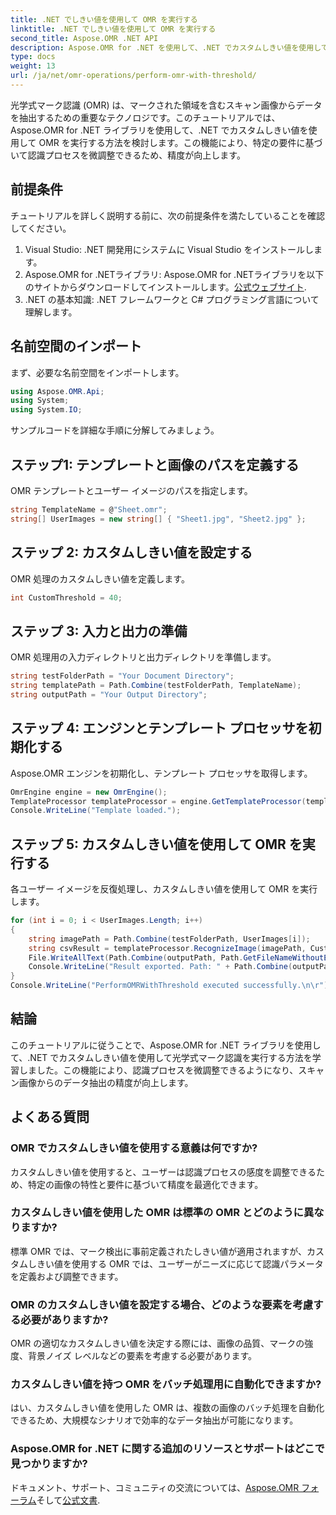 ```yaml
---
title: .NET でしきい値を使用して OMR を実行する
linktitle: .NET でしきい値を使用して OMR を実行する
second_title: Aspose.OMR .NET API
description: Aspose.OMR for .NET を使用して、.NET でカスタムしきい値を使用して光学式マーク認識を実行する方法を学びます。スキャン画像のデータ精度を向上！
type: docs
weight: 13
url: /ja/net/omr-operations/perform-omr-with-threshold/
---
```

光学式マーク認識 (OMR) は、マークされた領域を含むスキャン画像からデータを抽出するための重要なテクノロジです。このチュートリアルでは、Aspose.OMR for .NET ライブラリを使用して、.NET でカスタムしきい値を使用して OMR を実行する方法を検討します。この機能により、特定の要件に基づいて認識プロセスを微調整できるため、精度が向上します。
## 前提条件
チュートリアルを詳しく説明する前に、次の前提条件を満たしていることを確認してください。
1. Visual Studio: .NET 開発用にシステムに Visual Studio をインストールします。
2.  Aspose.OMR for .NETライブラリ: Aspose.OMR for .NETライブラリを以下のサイトからダウンロードしてインストールします。[公式ウェブサイト](https://releases.aspose.com/omr/net/).
3. .NET の基本知識: .NET フレームワークと C# プログラミング言語について理解します。
## 名前空間のインポート
まず、必要な名前空間をインポートします。
```csharp
using Aspose.OMR.Api;
using System;
using System.IO;
```
サンプルコードを詳細な手順に分解してみましょう。
## ステップ1: テンプレートと画像のパスを定義する
OMR テンプレートとユーザー イメージのパスを指定します。
```csharp
string TemplateName = @"Sheet.omr";
string[] UserImages = new string[] { "Sheet1.jpg", "Sheet2.jpg" };
```
## ステップ 2: カスタムしきい値を設定する
OMR 処理のカスタムしきい値を定義します。
```csharp
int CustomThreshold = 40;
```
## ステップ 3: 入力と出力の準備
OMR 処理用の入力ディレクトリと出力ディレクトリを準備します。
```csharp
string testFolderPath = "Your Document Directory";
string templatePath = Path.Combine(testFolderPath, TemplateName);
string outputPath = "Your Output Directory";
```
## ステップ 4: エンジンとテンプレート プロセッサを初期化する
Aspose.OMR エンジンを初期化し、テンプレート プロセッサを取得します。
```csharp
OmrEngine engine = new OmrEngine();
TemplateProcessor templateProcessor = engine.GetTemplateProcessor(templatePath);
Console.WriteLine("Template loaded.");
```
## ステップ 5: カスタムしきい値を使用して OMR を実行する
各ユーザー イメージを反復処理し、カスタムしきい値を使用して OMR を実行します。
```csharp
for (int i = 0; i < UserImages.Length; i++)
{
    string imagePath = Path.Combine(testFolderPath, UserImages[i]);
    string csvResult = templateProcessor.RecognizeImage(imagePath, CustomThreshold).GetCsv();
    File.WriteAllText(Path.Combine(outputPath, Path.GetFileNameWithoutExtension(UserImages[i]) + "_Threshold.csv"), csvResult);
    Console.WriteLine("Result exported. Path: " + Path.Combine(outputPath, Path.GetFileNameWithoutExtension(UserImages[i]) + "_Threshold.csv"));
}
Console.WriteLine("PerformOMRWithThreshold executed successfully.\n\r");
```
## 結論
このチュートリアルに従うことで、Aspose.OMR for .NET ライブラリを使用して、.NET でカスタムしきい値を使用して光学式マーク認識を実行する方法を学習しました。この機能により、認識プロセスを微調整できるようになり、スキャン画像からのデータ抽出の精度が向上します。
## よくある質問
### OMR でカスタムしきい値を使用する意義は何ですか?
カスタムしきい値を使用すると、ユーザーは認識プロセスの感度を調整できるため、特定の画像の特性と要件に基づいて精度を最適化できます。
### カスタムしきい値を使用した OMR は標準の OMR とどのように異なりますか?
標準 OMR では、マーク検出に事前定義されたしきい値が適用されますが、カスタムしきい値を使用する OMR では、ユーザーがニーズに応じて認識パラメータを定義および調整できます。
### OMR のカスタムしきい値を設定する場合、どのような要素を考慮する必要がありますか?
OMR の適切なカスタムしきい値を決定する際には、画像の品質、マークの強度、背景ノイズ レベルなどの要素を考慮する必要があります。
### カスタムしきい値を持つ OMR をバッチ処理用に自動化できますか?
はい、カスタムしきい値を使用した OMR は、複数の画像のバッチ処理を自動化できるため、大規模なシナリオで効率的なデータ抽出が可能になります。
### Aspose.OMR for .NET に関する追加のリソースとサポートはどこで見つかりますか?
ドキュメント、サポート、コミュニティの交流については、[Aspose.OMR フォーラム](https://forum.aspose.com/c/omr/38)そして[公式文書](https://reference.aspose.com/omr/net/).